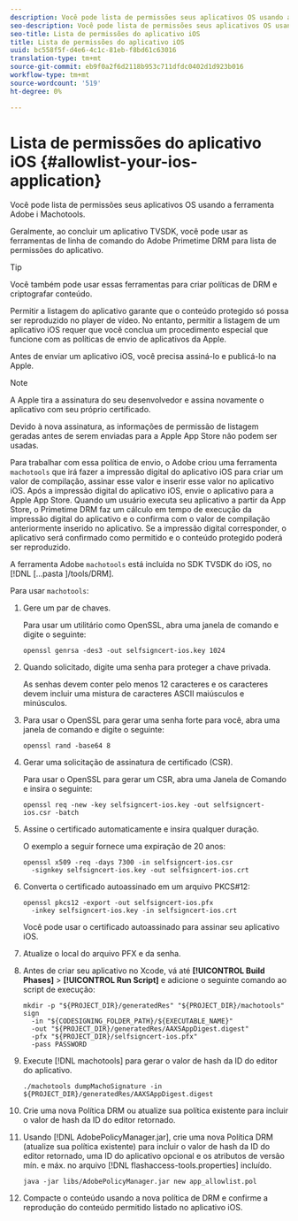 ```yaml
---
description: Você pode lista de permissões seus aplicativos OS usando a ferramenta Adobe i Machotools.
seo-description: Você pode lista de permissões seus aplicativos OS usando a ferramenta Adobe i Machotools.
seo-title: Lista de permissões do aplicativo iOS
title: Lista de permissões do aplicativo iOS
uuid: bc558f5f-d4e6-4c1c-81eb-f8bd61c63016
translation-type: tm+mt
source-git-commit: eb9f0a2f6d2118b953c711dfdc0402d1d923b016
workflow-type: tm+mt
source-wordcount: '519'
ht-degree: 0%

---
```



# Lista de permissões do aplicativo iOS {#allowlist-your-ios-application}

Você pode lista de permissões seus aplicativos OS usando a ferramenta Adobe i Machotools.

Geralmente, ao concluir um aplicativo TVSDK, você pode usar as ferramentas de linha de comando do Adobe Primetime DRM para lista de permissões do aplicativo.

>[!TIP]
>
>Você também pode usar essas ferramentas para criar políticas de DRM e criptografar conteúdo.

Permitir a listagem do aplicativo garante que o conteúdo protegido só possa ser reproduzido no player de vídeo. No entanto, permitir a listagem de um aplicativo iOS requer que você conclua um procedimento especial que funcione com as políticas de envio de aplicativos da Apple.

Antes de enviar um aplicativo iOS, você precisa assiná-lo e publicá-lo na Apple.

>[!NOTE]
>
>A Apple tira a assinatura do seu desenvolvedor e assina novamente o aplicativo com seu próprio certificado.

Devido à nova assinatura, as informações de permissão de listagem geradas antes de serem enviadas para a Apple App Store não podem ser usadas.

Para trabalhar com essa política de envio, o Adobe criou uma ferramenta `machotools` que irá fazer a impressão digital do aplicativo iOS para criar um valor de compilação, assinar esse valor e inserir esse valor no aplicativo iOS. Após a impressão digital do aplicativo iOS, envie o aplicativo para a Apple App Store. Quando um usuário executa seu aplicativo a partir da App Store, o Primetime DRM faz um cálculo em tempo de execução da impressão digital do aplicativo e o confirma com o valor de compilação anteriormente inserido no aplicativo. Se a impressão digital corresponder, o aplicativo será confirmado como permitido e o conteúdo protegido poderá ser reproduzido.

A ferramenta Adobe `machotools` está incluída no SDK TVSDK do iOS, no [!DNL [...pasta ]/tools/DRM].

Para usar `machotools`:

1. Gere um par de chaves.

   Para usar um utilitário como OpenSSL, abra uma janela de comando e digite o seguinte:

   ```shell
   openssl genrsa -des3 -out selfsigncert-ios.key 1024
   ```

1. Quando solicitado, digite uma senha para proteger a chave privada.

   As senhas devem conter pelo menos 12 caracteres e os caracteres devem incluir uma mistura de caracteres ASCII maiúsculos e minúsculos.
1. Para usar o OpenSSL para gerar uma senha forte para você, abra uma janela de comando e digite o seguinte:

   ```shell
   openssl rand -base64 8
   ```

1. Gerar uma solicitação de assinatura de certificado (CSR).

   Para usar o OpenSSL para gerar um CSR, abra uma Janela de Comando e insira o seguinte:

   ```shell
   openssl req -new -key selfsigncert-ios.key -out selfsigncert-ios.csr -batch
   ```

1. Assine o certificado automaticamente e insira qualquer duração.

   O exemplo a seguir fornece uma expiração de 20 anos:

   ```shell
   openssl x509 -req -days 7300 -in selfsigncert-ios.csr  
     -signkey selfsigncert-ios.key -out selfsigncert-ios.crt
   ```

1. Converta o certificado autoassinado em um arquivo PKCS#12:

   ```shell
   openssl pkcs12 -export -out selfsigncert-ios.pfx  
     -inkey selfsigncert-ios.key -in selfsigncert-ios.crt
   ```

   Você pode usar o certificado autoassinado para assinar seu aplicativo iOS.

1. Atualize o local do arquivo PFX e da senha.
1. Antes de criar seu aplicativo no Xcode, vá até **[!UICONTROL Build Phases]** > **[!UICONTROL Run Script]** e adicione o seguinte comando ao script de execução:

   ```shell
   mkdir -p "${PROJECT_DIR}/generatedRes" "${PROJECT_DIR}/machotools" sign  
     -in "${CODESIGNING_FOLDER_PATH}/${EXECUTABLE_NAME}"  
     -out "${PROJECT_DIR}/generatedRes/AAXSAppDigest.digest"  
     -pfx "${PROJECT_DIR}/selfsigncert-ios.pfx"  
     -pass PASSWORD
   ```

1. Execute [!DNL machotools] para gerar o valor de hash da ID do editor do aplicativo.

   ```shell
   ./machotools dumpMachoSignature -in ${PROJECT_DIR}/generatedRes/AAXSAppDigest.digest
   ```

1. Crie uma nova Política DRM ou atualize sua política existente para incluir o valor de hash da ID do editor retornado.
1. Usando [!DNL AdobePolicyManager.jar], crie uma nova Política DRM (atualize sua política existente) para incluir o valor de hash da ID do editor retornado, uma ID do aplicativo opcional e os atributos de versão mín. e máx. no arquivo [!DNL flashaccess-tools.properties] incluído.

   ```shell
   java -jar libs/AdobePolicyManager.jar new app_allowlist.pol
   ```

1. Compacte o conteúdo usando a nova política de DRM e confirme a reprodução do conteúdo permitido listado no aplicativo iOS.

